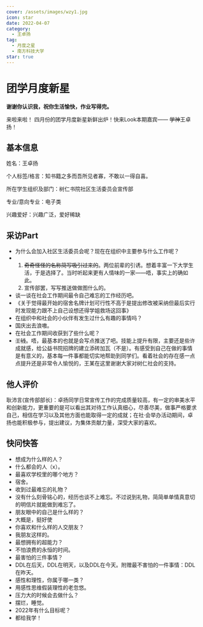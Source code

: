 ```yaml
---
cover: /assets/images/wzy1.jpg
icon: star
date: 2022-04-07
category:
  - 王卓扬
tag:
  - 月度之星
  - 南方科技大学
star: true
---
```


# 团学月度新星

**谢谢你认识我，祝你生活愉快，作业写得完。**

来啦来啦！ 四月份的团学月度新星新鲜出炉！快来Look本期嘉宾—— ~~学神~~王卓扬！

## 基本信息

姓名：王卓扬

个人标签/格言：知书籍之多而吾所见者寡，不敢以一得自喜。

所在学生组织及部门：树仁书院社区生活委员会宣传部

专业/意向专业：电子类

兴趣爱好：兴趣广泛，爱好稀缺

## 采访Part

- 为什么会加入社区生活委员会呢？现在在组织中主要参与什么工作呢？
- 1. ~~奇奇怪怪的名称简写吸引过来的~~。两位前辈的引诱。想着丰富一下大学生活，于是选择了。当时听起来更有人情味的一家——唔，事实上的确如此。
  2. 宣传部罢，写写推送做做图什么的。
- 谈一谈在社会工作期间最令自己难忘的工作经历吧。
- 《关于觉得最开始的宿舍名牌计划可行性不高于是提出修改被采纳但最后实行时发现能力跟不上自己设想还得学姐救场这回事》
- 在组织中和社会的小伙伴有发生过什么有趣的事情吗？
- 国庆出去浪嗷。
- 在社会工作期间收获到了些什么呢？
- ~~工钱~~。唔，最基本的也就是会写点推送了吧。技能上提升有限，主要还是些许成就感，给公益书院招牌的建立添砖加瓦（不是）。有感受到自己在做的事情是有意义的，基本每一件事都能切实地帮助到同学们。看着社会的存在感一点点提升还是非常令人愉悦的，王某在这里谢谢大家对树仁社会的支持。

## 他人评价

耿沛言(宣传部部长)：卓扬同学日常宣传工作的完成质量较高，有一定的审美水平和创新能力，更重要的是可以看出其对待工作认真细心，尽善尽美，做事严格要求自己，相信在学习以及其他方面也能取得一定的成就；在社·会举办活动期间，卓扬也能积极参与，提出建议，为集体贡献力量，深受大家的喜欢。

## 快问快答

- 想成为什么样的人？
- 什么都会的人（x）。
- 最喜欢学校里的哪个地方？
- 宿舍。
- 收到过最难忘的礼物？
- 没有什么刻骨铭心的，经历也谈不上难忘。不过说到礼物，简简单单情真意切的明信片就能做到难忘了。
- 朋友眼中的自己是什么样的？
- 大概是，挺好使
- 你喜欢和什么样的人交朋友？
- 我朋友这样的。
- 最想拥有的超能力？
- 不怕浪费的永恒的时间。
- 最害怕的三件事情？
- DDL在后天，DDL在明天，以及DDL在今天。附赠最不害怕的一件事情：DDL在昨天。
- 感性和理性，你属于哪一类？
- 用感性思维假装理性的老忽悠。
- 压力大的时候会去做什么？
- 摆烂，睡觉。
- 2022年有什么目标呢？
- 都给我学！